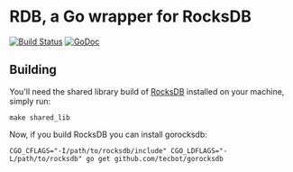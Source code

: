 # RDB, a Go wrapper for RocksDB

[![Build Status](https://travis-ci.org/tecbot/gorocksdb.png)](https://travis-ci.org/tecbot/gorocksdb) [![GoDoc](https://godoc.org/github.com/tecbot/gorocksdb?status.png)](http://godoc.org/github.com/tecbot/gorocksdb)

## Building

You'll need the shared library build of
[RocksDB](https://github.com/facebook/rocksdb) installed on your machine, simply run:

    make shared_lib

Now, if you build RocksDB you can install gorocksdb:

    CGO_CFLAGS="-I/path/to/rocksdb/include" CGO_LDFLAGS="-L/path/to/rocksdb" go get github.com/tecbot/gorocksdb
